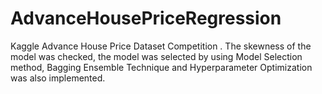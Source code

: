 # AdvanceHousePriceRegression
Kaggle Advance House Price Dataset Competition . The skewness of the model was checked, the model was selected by using Model Selection method,  Bagging Ensemble Technique and Hyperparameter Optimization  was also implemented.
